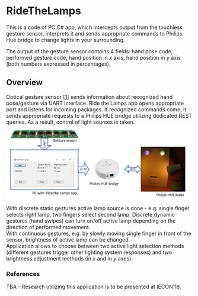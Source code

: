 # RideTheLamps

This is a code of PC C# app, which intercepts output from the touchless gesture sensor, interprets it and sends appropriate commands to Philips Hue bridge to change lights in your surrounding.

The output of the gesture sensor contains 4 fields: hand pose code, performed gesture code, hand position in _x_ axis, hand position in _y_ axis (both numbers expressed in percentages).

## Overview
Optical gesture sensor [[1]](https://ieeexplore.ieee.org/abstract/document/8357549/) sends information about recognized hand pose/gesture via UART interface. Ride the Lamps app opens appropriate port and listens for incoming packages. If recognized commands come, it sends appropriate requests to a Philips HUE bridge utilizing dedicated REST queries. As a result, control of light sources is taken.
![Overview image](./sources/schemeRtL.png)
With discrete static gestures active lamp source is done - e.g. single finger selects right lamp, two fingers select second lamp. Discrete dynamic gestures (hand swipes) can turn on/off active lamp depending on the direction of performed movement. </br>
With continuous gestures, e.g. by slowly moving single finger in front of the sensor, brightness of active lamp can be changed.
</br>
Application allows to choose between two active light selection methods (different gestures trigger other lighting system responses) and two brightness adjustment methods (in _x_ and in _y_ axes).

### References
TBA - Research utilizing this application is to be presented at IECON'18.
